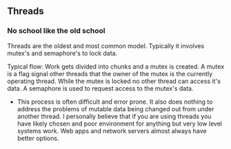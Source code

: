 ##  Threads

### No school like the old school

Threads are the oldest and most common model. Typically it involves mutex's and semaphore's to lock data.

Typical flow:
Work gets divided into chunks and a mutex is created. A mutex is a flag signal other threads that the owner of the mutex
is the currently operating thread. While the mutex is locked no other thread can access it's data. A semaphore is used
to request access to the mutex's data.

* This process is often difficult and error prone. It also does nothing to address the problems of mutable data being changed
out from under another thread. I personally believe that if you are using threads you have likely chosen and poor environment
for anything but very low level systems work. Web apps and network servers almost always have better options.
